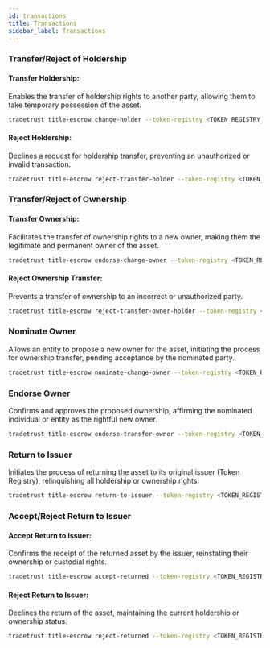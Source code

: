 ```yaml
---
id: transactions
title: Transactions
sidebar_label: Transactions
---
```


### Transfer/Reject of Holdership

#### Transfer Holdership:

Enables the transfer of holdership rights to another party, allowing them to take temporary possession of the asset.

```bash
tradetrust title-escrow change-holder --token-registry <TOKEN_REGISTRY_ADDRESS> --tokenId <TOKEN_ID> --to <TO> -n sepolia --key <YOUR_PTE_KEY> --remark <REMARK_STRING> --encryption-key <REMARK_ENCRYPTION_KEY>
```

#### Reject Holdership:

Declines a request for holdership transfer, preventing an unauthorized or invalid transaction.

```bash
tradetrust title-escrow reject-transfer-holder --token-registry <TOKEN_REGISTRY_ADDRESS> --tokenId <TOKEN_ID> -n sepolia --key <YOUR_PTE_KEY> --remark <REMARK_STRING>  --encryption-key <REMARK_ENCRYPTION_KEY>
```

### Transfer/Reject of Ownership

#### Transfer Ownership:

Facilitates the transfer of ownership rights to a new owner, making them the legitimate and permanent owner of the asset.

```bash
tradetrust title-escrow endorse-change-owner --token-registry <TOKEN_REGISTRY_ADDRESS> --tokenId <TOKEN_ID> --newOwner <NEW_OWNER_ADDRESS> --newHolder <NEW_HOLDER_ADDRESS> -n sepolia --key <YOUR_PTE_KEY> --remark <REMARK_STRING> --encryption-key <REMARK_ENCRYPTION_KEY>
```

#### Reject Ownership Transfer:

Prevents a transfer of ownership to an incorrect or unauthorized party.

```bash
tradetrust title-escrow reject-transfer-owner-holder --token-registry <TOKEN_REGISTRY_ADDRESS> --tokenId <TOKEN_ID>  -n sepolia --key <ALICE_PTE_KEY> --remark <REMARK_STRING> --encryption-key <REMARK_ENCRYPTION_KEY>
```

### Nominate Owner

Allows an entity to propose a new owner for the asset, initiating the process for ownership transfer, pending acceptance by the nominated party.

```bash
tradetrust title-escrow nominate-change-owner --token-registry <TOKEN_REGISTRY_ADDRESS> --tokenId <TOKEN_ID> --newOwner <NEW_OWNER_ADDRESS> -n sepolia --key <YOUR_PTE_KEY> --remark <REMARK_STRING> --encryption-key <REMARK_ENCRYPTION_KEY>
```

### Endorse Owner

Confirms and approves the proposed ownership, affirming the nominated individual or entity as the rightful new owner.

```bash
tradetrust title-escrow endorse-transfer-owner --token-registry <TOKEN_REGISTRY_ADDRESS> --tokenId <TOKEN_ID> --newBeneficiary <NEW_OWNER> -n sepolia --key <YOUR_PTE_KEY> --remark <REMARK_STRING> --encryption-key <REMARK_ENCRYPTION_KEY>
```

### Return to Issuer

Initiates the process of returning the asset to its original issuer (Token Registry), relinquishing all holdership or ownership rights.

```bash
tradetrust title-escrow return-to-issuer --token-registry <TOKEN_REGISTRY_ADDRESS> --tokenId <TOKEN_ID> -n sepolia --key <YOUR_PTE_KEY> --remark <REMARK_STRING> --encryption-key <REMARK_ENCRYPTION_KEY>
```

### Accept/Reject Return to Issuer

#### Accept Return to Issuer:

Confirms the receipt of the returned asset by the issuer, reinstating their ownership or custodial rights.

```bash
tradetrust title-escrow accept-returned --token-registry <TOKEN_REGISTRY_ADDRESS> --tokenId <TOKEN_ID> -n sepolia --key <YOUR_PTE_KEY> --remark <REMARK_STRING> --encryption-key <REMARK_ENCRYPTION_KEY>
```

#### Reject Return to Issuer:

Declines the return of the asset, maintaining the current holdership or ownership status.

```bash
tradetrust title-escrow reject-returned --token-registry <TOKEN_REGISTRY_ADDRESS> --tokenId <TOKEN_ID> -n sepolia --key <YOUR_PTE_KEY> --remark <REMARK_STRING> --encryption-key <REMARK_ENCRYPTION_KEY>
```
